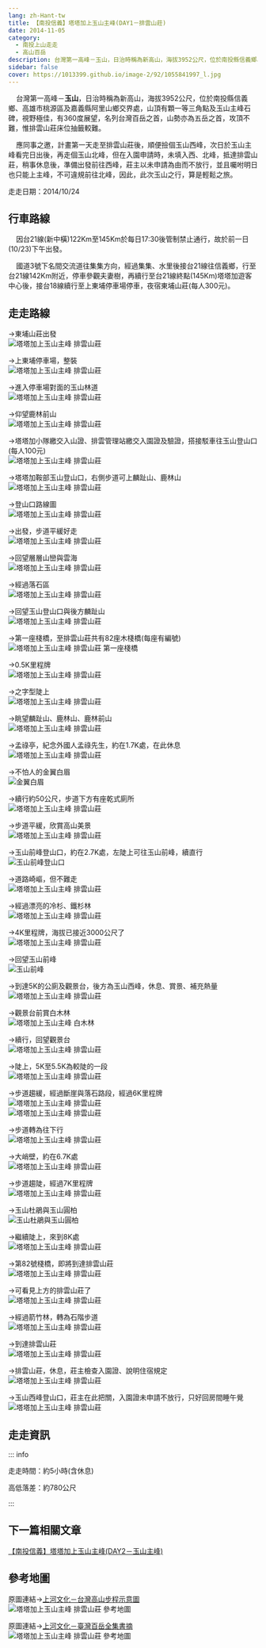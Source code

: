 ```yaml
---
lang: zh-Hant-tw
title: 【南投信義】塔塔加上玉山主峰(DAY1－排雲山莊)
date: 2014-11-05
category: 
  - 南投上山走走
  - 高山百岳
description: 台灣第一高峰－玉山，日治時稱為新高山，海拔3952公尺，位於南投縣信義鄉、高雄市桃源區及嘉義縣阿里山鄉交界處，山頂有顆一等三角點及玉山主峰石碑，視野極佳，有360度展望，名列台灣百岳之首，山勢亦為五岳之首，攻頂不難，惟排雲山莊床位抽籤較難。
sidebar: false
cover: https://1013399.github.io/image-2/92/1055841997_l.jpg
---
```


    台灣第一高峰－**玉山**，日治時稱為新高山，海拔3952公尺，位於南投縣信義鄉、高雄市桃源區及嘉義縣阿里山鄉交界處，山頂有顆一等三角點及玉山主峰石碑，視野極佳，有360度展望，名列台灣百岳之首，山勢亦為五岳之首，攻頂不難，惟排雲山莊床位抽籤較難。  

    應同事之邀，計畫第一天走至排雲山莊後，順便撿個玉山西峰，次日於玉山主峰看完日出後，再走個玉山北峰，但在入園申請時，未填入西、北峰，抵達排雲山莊，稍事休息後，準備出發前往西峰，莊主以未申請為由而不放行，並且囑咐明日也只能上主峰，不可違規前往北峰，因此，此次玉山之行，算是輕鬆之旅。

<!-- more -->

走走日期：2014/10/24

## 行車路線 

    因台21線(新中橫)122Km至145Km於每日17:30後管制禁止通行，故於前一日(10/23)下午出發。  

    國道3號下名間交流道往集集方向，經過集集、水里後接台21線往信義鄉，行至台21線142Km附近，停車參觀夫妻樹，再續行至台21線終點(145Km)塔塔加遊客中心後，接台18線續行至上東埔停車場停車，夜宿東埔山莊(每人300元)。

## 走走路線  
→東埔山莊出發  
![塔塔加上玉山主峰 排雲山莊](https://1013399.github.io/image-2/92/1055842778_l.jpg)

→上東埔停車場，整裝  
![塔塔加上玉山主峰 排雲山莊](https://1013399.github.io/image-2/92/1055843278_l.jpg)

→進入停車場對面的玉山林道  
![塔塔加上玉山主峰 排雲山莊](https://1013399.github.io/image-2/92/1055839928_l.jpg)

→仰望鹿林前山  
![塔塔加上玉山主峰 排雲山莊](https://1013399.github.io/image-2/92/1055842093_l.jpg)

→塔塔加小隊繳交入山證、排雲管理站繳交入園證及驗證，搭接駁車往玉山登山口(每人100元)  
![塔塔加上玉山主峰 排雲山莊](https://1013399.github.io/image-2/92/1055840447_l.jpg)

→塔塔加鞍部玉山登山口，右側步道可上麟趾山、鹿林山  
![塔塔加上玉山主峰 排雲山莊](https://1013399.github.io/image-2/92/1055838730_l.jpg)

→登山口路線圖  
![塔塔加上玉山主峰 排雲山莊](https://1013399.github.io/image-2/92/1055842096_l.jpg)

→出發，步道平緩好走  
![塔塔加上玉山主峰 排雲山莊](https://1013399.github.io/image-2/92/1055842097_l.jpg)

→回望層層山巒與雲海  
![塔塔加上玉山主峰 排雲山莊](https://1013399.github.io/image-2/92/1055841997_l.jpg)

→經過落石區  
![塔塔加上玉山主峰 排雲山莊](https://1013399.github.io/image-2/92/1055839933_l.jpg)

→回望玉山登山口與後方麟趾山  
![塔塔加上玉山主峰 排雲山莊](https://1013399.github.io/image-2/92/1055839936_l.jpg)

→第一座棧橋，至排雲山莊共有82座木棧橋(每座有編號)  
![塔塔加上玉山主峰 排雲山莊 第一座棧橋](https://1013399.github.io/image-2/92/1055838732_l.jpg)

→0.5K里程牌  
![塔塔加上玉山主峰 排雲山莊](https://1013399.github.io/image-2/92/1055839938_l.jpg)

→之字型陡上  
![塔塔加上玉山主峰 排雲山莊](https://1013399.github.io/image-2/92/1055840452_l.jpg)

→眺望麟趾山、鹿林山、鹿林前山  
![塔塔加上玉山主峰 排雲山莊](https://1013399.github.io/image-2/92/1055839544_l.jpg)

→孟祿亭，紀念外國人孟祿先生，約在1.7K處，在此休息  
![塔塔加上玉山主峰 排雲山莊](https://1013399.github.io/image-2/92/1055839939_l.jpg)

→不怕人的金翼白眉  
![金翼白眉](https://1013399.github.io/image-2/92/1055843657_l.jpg)

→續行約50公尺，步道下方有座乾式廁所  
![塔塔加上玉山主峰 排雲山莊](https://1013399.github.io/image-2/92/1055841686_l.jpg)

→步道平緩，欣賞高山美景  
![塔塔加上玉山主峰 排雲山莊](https://1013399.github.io/image-2/92/1055841688_l.jpg)

→玉山前峰登山口，約在2.7K處，左陡上可往玉山前峰，續直行  
![玉山前峰登山口](https://1013399.github.io/image-2/92/1055839548_l.jpg)

→道路崎嶇，但不難走  
![塔塔加上玉山主峰 排雲山莊](https://1013399.github.io/image-2/92/1055842199_l.jpg)

→經過漂亮的冷杉、鐵杉林  
![塔塔加上玉山主峰 排雲山莊](https://1013399.github.io/image-2/92/1055842003_l.jpg)

→4K里程牌，海拔已接近3000公尺了  
![塔塔加上玉山主峰 排雲山莊](https://1013399.github.io/image-2/92/1055838743_l.jpg)

→回望玉山前峰  
![玉山前峰](https://1013399.github.io/image-2/92/1055838744_l.jpg)

→到達5K的公廁及觀景台，後方為玉山西峰，休息、賞景、補充熱量  
![塔塔加上玉山主峰 排雲山莊](https://1013399.github.io/image-2/92/1055843658_l.jpg)

→觀景台前賞白木林  
![塔塔加上玉山主峰 白木林](https://1013399.github.io/image-2/92/1055837906_l.jpg)

→續行，回望觀景台  
![塔塔加上玉山主峰 排雲山莊](https://1013399.github.io/image-2/92/1055842204_l.jpg)

→陡上，5K至5.5K為較陡的一段  
![塔塔加上玉山主峰 排雲山莊](https://1013399.github.io/image-2/92/1055841212_l.jpg)

→步道趨緩，經過斷崖與落石路段，經過6K里程牌  
![塔塔加上玉山主峰 排雲山莊](https://1013399.github.io/image-2/92/1055842205_l.jpg)  
![塔塔加上玉山主峰 排雲山莊](https://1013399.github.io/image-2/92/1055842568_l.jpg)

→步道轉為往下行  
![塔塔加上玉山主峰 排雲山莊](https://1013399.github.io/image-2/92/1055843091_l.jpg)

→大峭壁，約在6.7K處  
![塔塔加上玉山主峰 排雲山莊](https://1013399.github.io/image-2/92/1055837333_l.jpg)

→步道趨陡，經過7K里程牌  
![塔塔加上玉山主峰 排雲山莊](https://1013399.github.io/image-2/92/1055841691_l.jpg)

→玉山杜鵑與玉山圓柏  
![玉山杜鵑與玉山圓柏](https://1013399.github.io/image-2/92/1055841216_l.jpg)

→繼續陡上，來到8K處  
![塔塔加上玉山主峰 排雲山莊](https://1013399.github.io/image-2/92/1055843760_l.jpg)

→第82號棧橋，即將到達排雲山莊  
![塔塔加上玉山主峰 排雲山莊](https://1013399.github.io/image-2/92/1055843577_l.jpg)

→可看見上方的排雲山莊了  
![塔塔加上玉山主峰 排雲山莊](https://1013399.github.io/image-2/92/1055843578_l.jpg)

→經過箭竹林，轉為石階步道  
![塔塔加上玉山主峰 排雲山莊](https://1013399.github.io/image-2/92/1055842293_l.jpg)

→到達排雲山莊  
![塔塔加上玉山主峰 排雲山莊](https://1013399.github.io/image-2/92/1055840939_l.jpg)

→排雲山莊，休息，莊主檢查入園證、說明住宿規定  
![塔塔加上玉山主峰 排雲山莊](https://1013399.github.io/image-2/92/1055839950_l.jpg)

→玉山西峰登山口，莊主在此把關，入園證未申請不放行，只好回房間睡午覺  
![塔塔加上玉山主峰 排雲山莊](https://1013399.github.io/image-2/92/1055841484_l.jpg)

## 走走資訊

::: info

走走時間：約5小時(含休息)

高低落差：約780公尺

:::

## 下一篇相關文章
[【南投信義】塔塔加上玉山主峰(DAY2－玉山主峰)](/posts/post-91-2014-11-06.md)

## 參考地圖
原圖連結→[上河文化－台灣高山步程示意圖](http://www.sunriver.com.tw/map_hiking_index.htm)  
![塔塔加上玉山主峰 排雲山莊 參考地圖](https://1013399.github.io/image-2/92/1055842864_l.jpg)

原圖連結→[上河文化－臺灣百岳全集書摘](http://www.sunriver.com.tw/takayama/yushan.htm)  
![塔塔加上玉山主峰 排雲山莊 參考地圖](https://1013399.github.io/image-2/92/1056840766_l.jpg)